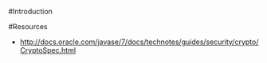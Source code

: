 #Introduction

#Resources
* http://docs.oracle.com/javase/7/docs/technotes/guides/security/crypto/CryptoSpec.html  